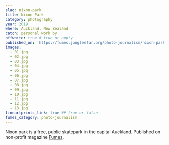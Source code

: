 ```yaml
---
slag: nixon-park
title: Nixon Park
category: photography
year: 2019
where: Auckland, New Zealand
catch: personal work by
offwhite: true # true or empty
published_on: 'https://fumes.junglestar.org/photo-journalism/nixon-park/'
images:
  - 01.jpg
  - 02.jpg
  - 03.jpg
  - 04.jpg
  - 05.jpg
  - 06.jpg
  - 07.jpg
  - 08.jpg
  - 09.jpg
  - 10.jpg
  - 11.jpg
  - 12.jpg
  - 13.jpg
fineartprints_link: true ## true or false
fumes_category: photo-journalism
---
```


Nixon park is a free, public skatepark in the capital Auckland. Published on non-profit magazine [Fumes](https://fumes.junglestar.org/art/nixon-park/).
